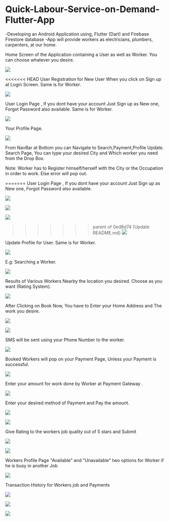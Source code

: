 # Quick-Labour-Service-on-Demand-Flutter-App
-Developing an Android Application using, Flutter (Dart) and Firebase Firestore database -App will provide workers as electricians, plumbers, carpenters, at our home.

Home Screen of the Application containing a User as well as Worker.
You can choose whatever you desire.

![](images/Screenshot%20(562).png)

<<<<<<< HEAD
User Registration for New User When you click on Sign up at Login Screen.
Same is for Worker.

![](images/Screenshot%20(563).png)


User Login Page , If you dont have your account Just Sign up as New one, Forgot Password also available.
                  Same is for Worker.

![](images/Screenshot%20(564).png)

Your Profile Page.

![](images/Screenshot%20(565).png)

From NavBar at Bottom you can Navigate to Search,Payment,Profile Update.
Search Page, You can type your desired City and Which worker you need from the Drop Box.

Note: Worker has to Register himself/herself with the City or the Occupation in order to work.
      Else error will pop out.

=======
User Login Page , If you dont have your account Just Sign up as New one, Forgot Password also available.

![](images/Screenshot%20(563).png)

![](images/Screenshot%20(564).png)

![](images/Screenshot%20(565).png)

>>>>>>> parent of 0ed8d74 (Update README.md)
![](images/Screenshot%20(566).png)

Update Profile for User.
Same is for Worker.

![](images/Screenshot%20(567).png)

E.g: Searching a Worker.

![](images/Screenshot%20(568).png)

Results of Various Workers Nearby the location you desired. Choose as you want (Rating System).

![](images/Screenshot%20(569).png)

After Clicking on Book Now, You have to Enter your Home Address and The work you desire.

![](images/Screenshot%20(570).png)

![](images/Screenshot%20(571).png)

SMS will be sent using your Phone Number to the worker.

![](images/Screenshot%20(572).png)

Booked Workers will pop on your Payment Page, Unless your Payment is successful.

![](images/Screenshot%20(573).png)

Enter your amount for work done by Worker at Payment Gateway .

![](images/Screenshot%20(574).png)

Enter your desired method of Payment and Pay the amount.

![](images/Screenshot%20(575).png)

![](images/Screenshot%20(576).png)

Give Rating to the workers job quality out of 5 stars and Submit

![](images/Screenshot%20(577).png)

![](images/Screenshot%20(578).png)

Workers Profile Page "Available" and "Unavailable" two options for Worker if he is busy in another Job

![](images/Screenshot%20(579).png)

Transaction History for Workers job and Payments

![](images/Screenshot%20(580).png)

![](images/Screenshot%20(581).png)

![](images/Screenshot%20(582).png)
